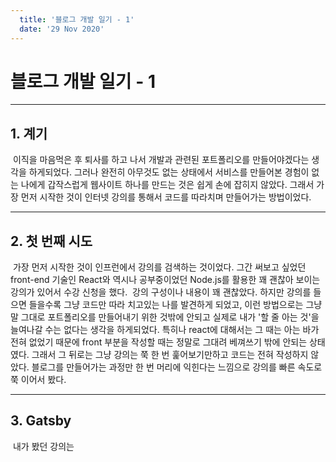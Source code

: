 ```yaml
---
  title: '블로그 개발 일기 - 1'
  date: '29 Nov 2020'
---
```

# 블로그 개발 일기 - 1
***
## 1. 계기
 &nbsp;이직을 마음먹은 후 퇴사를 하고 나서 개발과 관련된 포트폴리오를 만들어야겠다는 생각을 하게되었다. 그러나 완전히 아무것도 없는 상태에서 서비스를 만들어본 경험이 없는 나에게 갑작스럽게 웹사이트 하나를 만드는 것은 쉽게 손에 잡히지 않았다. 그래서 가장 먼저 시작한 것이 인터넷 강의를 통해서 코드를 따라치며 만들어가는 방법이었다. 
***
## 2. 첫 번째 시도
 &nbsp;가장 먼저 시작한 것이 인프런에서 강의를 검색하는 것이었다. 그간 써보고 싶었던 front-end 기술인 React와 역시나 공부중이었던 Node.js를 활용한 꽤 괜찮아 보이는 강의가 있어서 수강 신청을 했다. 
 &nbsp;강의 구성이나 내용이 꽤 괜찮았다. 하지만 강의를 들으면 들을수록 그냥 코드만 따라 치고있는 나를 발견하게 되었고, 이런 방법으로는 그냥 말 그대로 포트폴리오를 만들어내기 위한 것밖에 안되고 실제로 내가 '할 줄 아는 것'을 늘여나갈 수는 없다는 생각을 하게되었다. 특히나 react에 대해서는 그 때는 아는 바가 전혀 없었기 때문에 front 부분을 작성할 때는 정말로 그대려 베껴쓰기 밖에 안되는 상태였다. 그래서 그 뒤로는 그냥 강의는 쭉 한 번 훑어보기만하고 코드는 전혀 작성하지 않았다. 블로그를 만들어가는 과정만 한 번 머리에 익힌다는 느낌으로 강의를 빠른 속도로 쭉 이어서 봤다.
***
## 3. Gatsby
 &nbsp;내가 봤던 강의는 